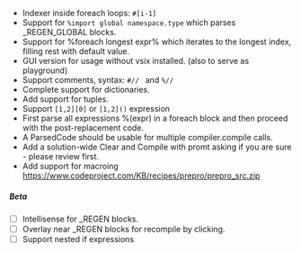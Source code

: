 ﻿- Indexer inside foreach loops: `#[i-1]`
- Support for `%import global namespace.type` which parses _REGEN_GLOBAL blocks.
- Support for %foreach longest expr% which iterates to the longest index, filling rest with default value.
- GUI version for usage without vsix installed. (also to serve as playground)
- Support comments, syntax: `#// ` and `%// ` 
- Complete support for dictionaries.
- Add support for tuples.
- Support `[1,2][0]` or `[1,2]()` expression
- First parse all expressions %(expr) in a foreach block and then proceed with the post-replacement code.
- A ParsedCode should be usable for multiple compiler.compile calls.
- Add a solution-wide Clear and Compile with promt asking if you are sure - please review first.
- Add support for macroing https://www.codeproject.com/KB/recipes/prepro/prepro_src.zip


##### Beta
- [ ] Intellisense for _REGEN blocks.
- [ ] Overlay near _REGEN blocks for recompile by clicking.
- [ ] Support nested if expressions